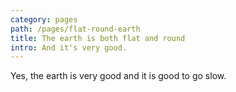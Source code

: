 ```yaml
---
category: pages
path: /pages/flat-round-earth
title: The earth is both flat and round
intro: And it's very good.
---
```


Yes, the earth is very good and it is good to go slow.
